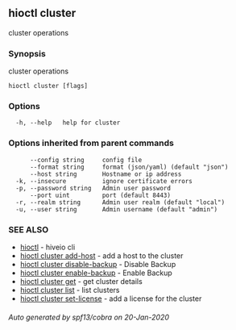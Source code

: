 ## hioctl cluster

cluster operations

### Synopsis

cluster operations

```
hioctl cluster [flags]
```

### Options

```
  -h, --help   help for cluster
```

### Options inherited from parent commands

```
      --config string     config file
      --format string     format (json/yaml) (default "json")
      --host string       Hostname or ip address
  -k, --insecure          ignore certificate errors
  -p, --password string   Admin user password
      --port uint         port (default 8443)
  -r, --realm string      Admin user realm (default "local")
  -u, --user string       Admin username (default "admin")
```

### SEE ALSO

* [hioctl](hioctl.md)	 - hiveio cli
* [hioctl cluster add-host](hioctl_cluster_add-host.md)	 - add a host to the cluster
* [hioctl cluster disable-backup](hioctl_cluster_disable-backup.md)	 - Disable Backup
* [hioctl cluster enable-backup](hioctl_cluster_enable-backup.md)	 - Enable Backup
* [hioctl cluster get](hioctl_cluster_get.md)	 - get cluster details
* [hioctl cluster list](hioctl_cluster_list.md)	 - list clusters
* [hioctl cluster set-license](hioctl_cluster_set-license.md)	 - add a license for the cluster

###### Auto generated by spf13/cobra on 20-Jan-2020

